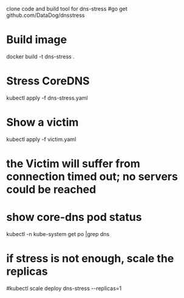 clone code and build tool for dns-stress
#go get github.com/DataDog/dnsstress

# Build image
docker build -t dns-stress .

# Stress CoreDNS
kubectl apply -f  dns-stress.yaml


# Show a victim
kubectl apply -f victim.yaml


# the Victim will suffer from connection timed out; no servers could be reached


# show core-dns pod status
kubectl -n kube-system get po |grep dns




# if stress is not enough, scale the replicas
#kubectl scale deploy dns-stress --replicas=1
